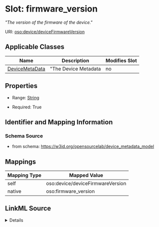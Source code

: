 

# Slot: firmware_version


_"The version of the firmware of the device."_





URI: [oso:device/deviceFirmwareVersion](http://w3id.org/oso/device/deviceFirmwareVersion)



<!-- no inheritance hierarchy -->





## Applicable Classes

| Name | Description | Modifies Slot |
| --- | --- | --- |
| [DeviceMetaData](DeviceMetaData.md) | "The Device Metadata |  no  |







## Properties

* Range: [String](String.md)

* Required: True





## Identifier and Mapping Information







### Schema Source


* from schema: https://w3id.org/opensourcelab/device_metadata_model




## Mappings

| Mapping Type | Mapped Value |
| ---  | ---  |
| self | oso:device/deviceFirmwareVersion |
| native | oso:firmware_version |




## LinkML Source

<details>
```yaml
name: firmware_version
description: '"The version of the firmware of the device."'
from_schema: https://w3id.org/opensourcelab/device_metadata_model
rank: 1000
slot_uri: oso:device/deviceFirmwareVersion
alias: firmware_version
domain_of:
- DeviceMetaData
range: string
required: true

```
</details>